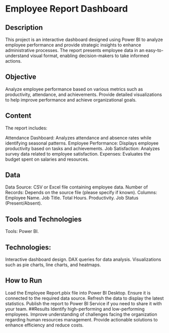 # Employee Report Dashboard

## Description
This project is an interactive dashboard designed using Power BI to analyze employee performance and provide strategic insights to enhance administrative processes. The report presents employee data in an easy-to-understand visual format, enabling decision-makers to take informed actions.

## Objective
Analyze employee performance based on various metrics such as productivity, attendance, and achievements.
Provide detailed visualizations to help improve performance and achieve organizational goals.

## Content
The report includes:

Attendance Dashboard:
Analyzes attendance and absence rates while identifying seasonal patterns.
Employee Performance:
Displays employee productivity based on tasks and achievements.
Job Satisfaction:
Analyzes survey data related to employee satisfaction.
Expenses:
Evaluates the budget spent on salaries and resources.

## Data
Data Source: CSV or Excel file containing employee data.
Number of Records: Depends on the source file (please specify if known).
Columns:
Employee Name.
Job Title.
Total Hours.
Productivity.
Job Status (Present/Absent).

## Tools and Technologies
Tools: Power BI.
## Technologies:
Interactive dashboard design.
DAX queries for data analysis.
Visualizations such as pie charts, line charts, and heatmaps.

## How to Run
Load the Employee Report.pbix file into Power BI Desktop.
Ensure it is connected to the required data source.
Refresh the data to display the latest statistics.
Publish the report to Power BI Service if you need to share it with your team.
##Results
Identify high-performing and low-performing employees.
Improve understanding of challenges facing the organization regarding human resources management.
Provide actionable solutions to enhance efficiency and reduce costs.
